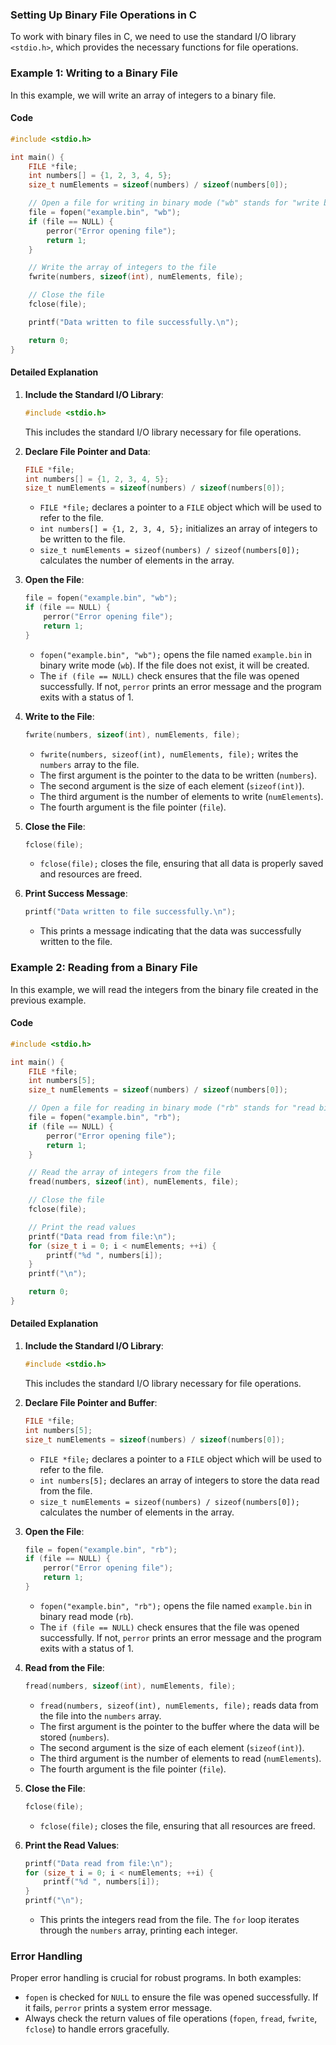 
### Setting Up Binary File Operations in C

To work with binary files in C, we need to use the standard I/O library `<stdio.h>`, which provides the necessary functions for file operations.

### Example 1: Writing to a Binary File

In this example, we will write an array of integers to a binary file.

#### Code

```c
#include <stdio.h>

int main() {
    FILE *file;
    int numbers[] = {1, 2, 3, 4, 5};
    size_t numElements = sizeof(numbers) / sizeof(numbers[0]);

    // Open a file for writing in binary mode ("wb" stands for "write binary")
    file = fopen("example.bin", "wb");
    if (file == NULL) {
        perror("Error opening file");
        return 1;
    }

    // Write the array of integers to the file
    fwrite(numbers, sizeof(int), numElements, file);

    // Close the file
    fclose(file);

    printf("Data written to file successfully.\n");

    return 0;
}
```

#### Detailed Explanation

1. **Include the Standard I/O Library**: 

   ```c
   #include <stdio.h>
   ```
   This includes the standard I/O library necessary for file operations.

2. **Declare File Pointer and Data**: 

   ```c
   FILE *file;
   int numbers[] = {1, 2, 3, 4, 5};
   size_t numElements = sizeof(numbers) / sizeof(numbers[0]);
   ```
   - `FILE *file;` declares a pointer to a `FILE` object which will be used to refer to the file.
   - `int numbers[] = {1, 2, 3, 4, 5};` initializes an array of integers to be written to the file.
   - `size_t numElements = sizeof(numbers) / sizeof(numbers[0]);` calculates the number of elements in the array.

3. **Open the File**:

   ```c
   file = fopen("example.bin", "wb");
   if (file == NULL) {
       perror("Error opening file");
       return 1;
   }
   ```
   - `fopen("example.bin", "wb");` opens the file named `example.bin` in binary write mode (`wb`). If the file does not exist, it will be created.
   - The `if (file == NULL)` check ensures that the file was opened successfully. If not, `perror` prints an error message and the program exits with a status of 1.

4. **Write to the File**:

   ```c
   fwrite(numbers, sizeof(int), numElements, file);
   ```
   - `fwrite(numbers, sizeof(int), numElements, file);` writes the `numbers` array to the file. 
   - The first argument is the pointer to the data to be written (`numbers`).
   - The second argument is the size of each element (`sizeof(int)`).
   - The third argument is the number of elements to write (`numElements`).
   - The fourth argument is the file pointer (`file`).

5. **Close the File**:

   ```c
   fclose(file);
   ```
   - `fclose(file);` closes the file, ensuring that all data is properly saved and resources are freed.

6. **Print Success Message**:

   ```c
   printf("Data written to file successfully.\n");
   ```
   - This prints a message indicating that the data was successfully written to the file.

### Example 2: Reading from a Binary File

In this example, we will read the integers from the binary file created in the previous example.

#### Code

```c
#include <stdio.h>

int main() {
    FILE *file;
    int numbers[5];
    size_t numElements = sizeof(numbers) / sizeof(numbers[0]);

    // Open a file for reading in binary mode ("rb" stands for "read binary")
    file = fopen("example.bin", "rb");
    if (file == NULL) {
        perror("Error opening file");
        return 1;
    }

    // Read the array of integers from the file
    fread(numbers, sizeof(int), numElements, file);

    // Close the file
    fclose(file);

    // Print the read values
    printf("Data read from file:\n");
    for (size_t i = 0; i < numElements; ++i) {
        printf("%d ", numbers[i]);
    }
    printf("\n");

    return 0;
}
```

#### Detailed Explanation

1. **Include the Standard I/O Library**:

   ```c
   #include <stdio.h>
   ```
   This includes the standard I/O library necessary for file operations.

2. **Declare File Pointer and Buffer**:

   ```c
   FILE *file;
   int numbers[5];
   size_t numElements = sizeof(numbers) / sizeof(numbers[0]);
   ```
   - `FILE *file;` declares a pointer to a `FILE` object which will be used to refer to the file.
   - `int numbers[5];` declares an array of integers to store the data read from the file.
   - `size_t numElements = sizeof(numbers) / sizeof(numbers[0]);` calculates the number of elements in the array.

3. **Open the File**:

   ```c
   file = fopen("example.bin", "rb");
   if (file == NULL) {
       perror("Error opening file");
       return 1;
   }
   ```
   - `fopen("example.bin", "rb");` opens the file named `example.bin` in binary read mode (`rb`).
   - The `if (file == NULL)` check ensures that the file was opened successfully. If not, `perror` prints an error message and the program exits with a status of 1.

4. **Read from the File**:

   ```c
   fread(numbers, sizeof(int), numElements, file);
   ```
   - `fread(numbers, sizeof(int), numElements, file);` reads data from the file into the `numbers` array.
   - The first argument is the pointer to the buffer where the data will be stored (`numbers`).
   - The second argument is the size of each element (`sizeof(int)`).
   - The third argument is the number of elements to read (`numElements`).
   - The fourth argument is the file pointer (`file`).

5. **Close the File**:

   ```c
   fclose(file);
   ```
   - `fclose(file);` closes the file, ensuring that all resources are freed.

6. **Print the Read Values**:

   ```c
   printf("Data read from file:\n");
   for (size_t i = 0; i < numElements; ++i) {
       printf("%d ", numbers[i]);
   }
   printf("\n");
   ```
   - This prints the integers read from the file. The `for` loop iterates through the `numbers` array, printing each integer.

### Error Handling

Proper error handling is crucial for robust programs. In both examples:

- `fopen` is checked for `NULL` to ensure the file was opened successfully. If it fails, `perror` prints a system error message.
- Always check the return values of file operations (`fopen`, `fread`, `fwrite`, `fclose`) to handle errors gracefully.
